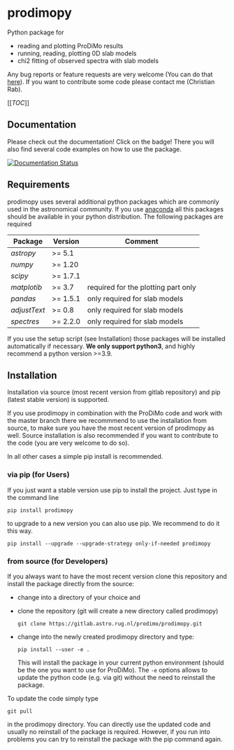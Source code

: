 # prodimopy

Python package for

- reading and plotting ProDiMo results
- running, reading, plotting 0D slab models
- chi2 fitting of observed spectra with slab models

Any bug reports or feature requests are very welcome (You can do that [here](https://gitlab.astro.rug.nl/prodimo/prodimopy/-/issues?sort=created_date&state=opened)).
If you want to contribute some code please contact me (Christian Rab).

[[_TOC_]]

## Documentation

Please check out the documentation! Click on the badge! There you will also find several code examples on how to use the package.

[![Documentation Status](https://readthedocs.org/projects/prodimopy/badge/?version=latest)](https://prodimopy.readthedocs.io/en/latest/?badge=latest)

## Requirements

prodimopy uses several additional python packages which are commonly used in the astronomical community.
If you use [anaconda](https://www.anaconda.com/distribution/) all this packages should be available in your python distribution. The following packages are required

| Package      | Version    | Comment                           |
|--------------|------------|-----------------------------------|
| _astropy_    | >= 5.1     |                                   |
| _numpy_      | >= 1.20    |                                   |
| _scipy_      | >= 1.7.1   |                                   |
| _matplotib_  | >= 3.7     | required for the plotting part only|
| _pandas_     | >= 1.5.1   | only required for slab models     |
| _adjustText_ | >= 0.8     | only required for slab models     |
| _spectres_   | >= 2.2.0   | only required for slab models     |

If you use the setup script (see Installation) those packages will be installed automatically if necessary. **We only support python3**, and highly recommend a python version >=3.9.

## Installation

Installation via source (most recent version from gitlab repository) and pip (latest stable version) is supported.

If you use prodimopy in combination with the ProDiMo code and work with the master branch there we recommmend to 
use the installation from source, to make sure you have the most recent version of prodimopy as well. Source installation
is also recommended if you want to contribute to the code (you are very welcome to do so).

In all other cases a simple pip install is recommended.

### via pip (for Users)

If you just want a stable version use pip to install the project. Just type in the command line

```console
pip install prodimopy
```

to upgrade to a new version you can also use pip. We recommend to do it this way.

```console
pip install --upgrade --upgrade-strategy only-if-needed prodimopy
```

### from source (for Developers)

If you always want to have the most recent version clone this repository and install the package directly from the source:

- change into a directory of your choice and
- clone the repository (git will create a new directory called prodimopy)

  ```console
  git clone https://gitlab.astro.rug.nl/prodimo/prodimopy.git
  ```

- change into the newly created prodimopy directory and type:

  ```console
  pip install --user -e .
  ```

  This will install the package in your current python environment (should be the one you want to use for ProDiMo). The `-e` options allows to update the python code (e.g. via git) without the need to reinstall the package. 
  
To update the code simply type

  ```console
  git pull 
  ```

in the prodimopy directory. You can directly use the updated code and usually no reinstall of the package is required. However, if you run into problems you can try to reinstall the package with the pip command again.
